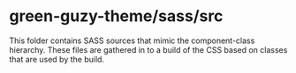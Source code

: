 # green-guzy-theme/sass/src

This folder contains SASS sources that mimic the component-class hierarchy. These files
are gathered in to a build of the CSS based on classes that are used by the build.

